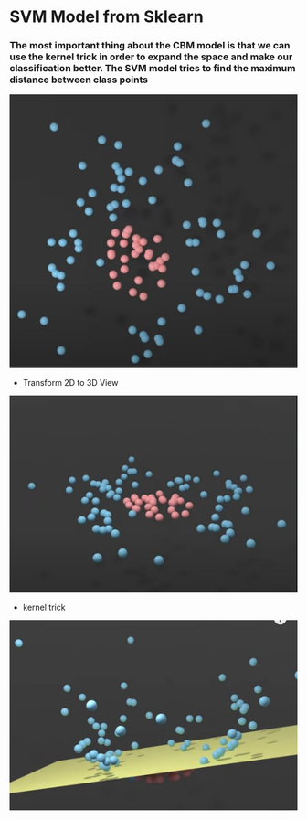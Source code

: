 # SVM Model from Sklearn

### The most important thing about the CBM model is that we can use the kernel trick in order to expand the space and make our classification better. The SVM model tries to find the maximum distance between class points

![plot](./2d_view.jpg)

- Transform 2D to 3D View

![plot](./3d_view.jpg)

- kernel trick

![plot](./kernel_trick.jpg)